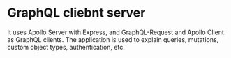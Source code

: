 # GraphQL cliebnt server

It uses Apollo Server with Express, and GraphQL-Request and Apollo Client as GraphQL clients. The application is used to explain queries, mutations, custom object types, authentication, etc.
